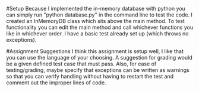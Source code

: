 #Setup
Because I implemented the in-memory database with python you can simply run "python database.py" in the command line to test the code. I created an InMemoryDB class which sits above the main method.
To test functionality you can edit the main method and call whichever functions you like in whichever order. I have a basic test already set up (which throws no exceptions).

#Assignment Suggestions
I think this assignment is setup well, I like that you can use the language of your choosing. A suggestion for grading would be a given defined test case that must pass. Also, for ease of testing/grading,
maybe specify that exceptions can be written as warnings so that you can verify handling without having to restart the test and comment out the improper lines of code.
